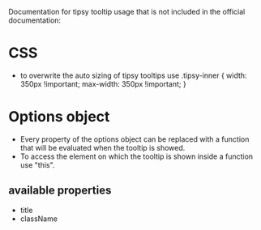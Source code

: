 Documentation for tipsy tooltip usage that is not included in the official documentation:

# CSS
* to overwrite the auto sizing of tipsy tooltips use
.tipsy-inner {
    width: 350px !important;
    max-width: 350px !important;
}


# Options object
* Every property of the options object can be replaced with a function that will be evaluated when the tooltip is showed.
* To access the element on which the tooltip is shown inside a function use "this".

## available properties
* title
* className
